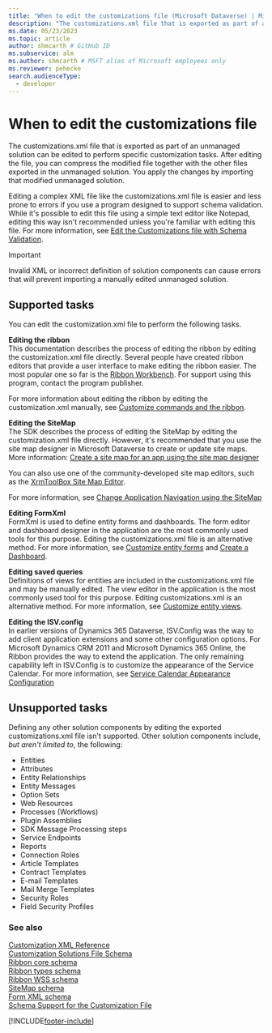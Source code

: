 ```yaml
---
title: "When to edit the customizations file (Microsoft Dataverse) | Microsoft Docs"
description: "The customizations.xml file that is exported as part of an unmanaged solution can be edited to perform specific customization tasks. After editing the file, you can compress the modified file together with the other files exported in the unmanaged solution. You apply the changes by importing that modified unmanaged solution."
ms.date: 05/23/2023
ms.topic: article
author: shmcarth # GitHub ID
ms.subservice: alm
ms.author: shmcarth # MSFT alias of Microsoft employees only
ms.reviewer: pehecke
search.audienceType: 
  - developer
---
```


# When to edit the customizations file

The customizations.xml file that is exported as part of an unmanaged solution can be edited to perform specific customization tasks. After editing the file, you can compress the modified file together with the other files exported in the unmanaged solution. You apply the changes by importing that modified unmanaged solution.  
  
 Editing a complex XML file like the customizations.xml file is easier and less prone to errors if you use a program designed to support schema validation. While it's possible to edit this file using a simple text editor like Notepad, editing this way isn't recommended unless you're familiar with editing this file. For more information, see [Edit the Customizations file with Schema Validation](/powerapps/developer/model-driven-apps/edit-customizations-xml-file-schema-validation).
  
> [!IMPORTANT]
> Invalid XML or incorrect definition of solution components can cause errors that will prevent importing a manually edited unmanaged solution.  
  
## Supported tasks

 You can edit the customization.xml file to perform the following tasks.  
  
 **Editing the ribbon**  
 This documentation describes the process of editing the ribbon by editing the customization.xml file directly. Several people have created ribbon editors that provide a user interface to make editing the ribbon easier. The most popular one so far is the [Ribbon Workbench](https://www.develop1.net/public/rwb/ribbonworkbench.aspx). For support using this program, contact the program publisher.  
  
 For more information about editing the ribbon by editing the customization.xml manually, see [Customize commands and the ribbon](/powerapps/developer/model-driven-apps/customize-commands-ribbon).  
  
 **Editing the SiteMap**  
 The SDK describes the process of editing the SiteMap by editing the customization.xml file directly. However, it's recommended that you use the site map designer in Microsoft Dataverse to create or update site maps. More information: [Create a site map for an app using the site map designer](/powerapps/maker/model-driven-apps/create-site-map-app)
  
 You can also use one of the community-developed site map editors, such as the [XrmToolBox Site Map Editor](https://www.xrmtoolbox.com/plugins/MsCrmTools.SiteMapEditor/).
  
 For more information, see [Change Application Navigation using the SiteMap](/dynamics365/customer-engagement/developer/customize-dev/change-application-navigation-using-sitemap)
 
 **Editing FormXml**  
 FormXml is used to define entity forms and dashboards. The form editor and dashboard designer in the application are the most commonly used tools for this purpose. Editing the customizations.xml file is an alternative method. For more information, see [Customize entity forms](/powerapps/developer/model-driven-apps/customize-entity-forms) and [Create a Dashboard](/powerapps/developer/model-driven-apps/create-dashboard).
  
 **Editing saved queries**  
 Definitions of views for entities are included in the customizations.xml file and may be manually edited. The view editor in the application is the most commonly used tool for this purpose. Editing customizations.xml is an alternative method. For more information, see [Customize entity views](/powerapps/developer/model-driven-apps/customize-entity-views).
  
 **Editing the ISV.config**  
 In earlier versions of Dynamics 365 Dataverse, ISV.Config was the way to add client application extensions and some other configuration options. For Microsoft Dynamics CRM 2011 and Microsoft Dynamics 365 Online, the Ribbon provides the way to extend the application. The only remaining capability left in ISV.Config is to customize the appearance of the Service Calendar. For more information, see [Service Calendar Appearance Configuration](/dynamics365/customer-engagement/developer/customize-dev/service-calendar-appearance-configuration)
  
## Unsupported tasks

 Defining any other solution components by editing the exported customizations.xml file isn't supported. Other solution components include, *but aren't limited to*, the following:  
  
- Entities  
- Attributes  
- Entity Relationships  
- Entity Messages  
- Option Sets  
- Web Resources  
- Processes (Workflows)  
- Plugin Assemblies  
- SDK Message Processing steps  
- Service Endpoints  
- Reports  
- Connection Roles  
- Article Templates  
- Contract Templates  
- E-mail Templates  
- Mail Merge Templates  
- Security Roles  
- Field Security Profiles  
  
### See also

[Customization XML Reference](/powerapps/developer/model-driven-apps/customization-xml-reference)<br />
[Customization Solutions File Schema](/powerapps/developer/common-data-service/customization-solutions-file-schema)<br />
[Ribbon core schema](/powerapps/developer/model-driven-apps/ribbon-core-schema)<br />
[Ribbon types schema](/powerapps/developer/model-driven-apps/ribbon-types-schema)<br />
[Ribbon WSS schema](/powerapps/developer/model-driven-apps/ribbon-wss-schema)<br />
[SiteMap schema](/dynamics365/customer-engagement/developer/customize-dev/sitemap-schema)<br />
[Form XML schema](/powerapps/developer/model-driven-apps/form-xml-schema)<br />
[Schema Support for the Customization File](/powerapps/developer/model-driven-apps/edit-customizations-xml-file-schema-validation)


[!INCLUDE[footer-include](../includes/footer-banner.md)]
